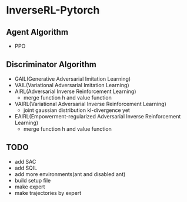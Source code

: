 # InverseRL-Pytorch

## Agent Algorithm
* PPO

## Discriminator Algorithm
* GAIL(Generative Adversarial Imitation Learning)
* VAIL(Variational Adversarial Imitation Learning)
* AIRL(Adversarial Inverse Reinforcement Learning)
  * merge function h and value function
* VAIRL(Variational Adversarial Inverse Reinforcement Learning)
  * joint gaussian distribution kl-divergence yet
* EAIRL(Empowerment-regularized Adversarial Inverse Reinforcement Learning)
  * merge function h and value function
## TODO
* add SAC
* add SQIL
* add more environments(ant and disabled ant)
* build setup file
* make expert
* make trajectories by expert
